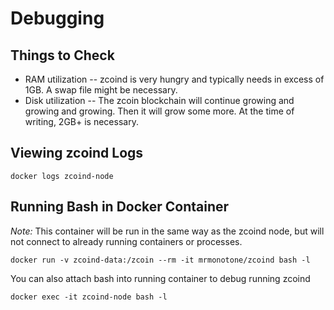 # Debugging

## Things to Check

* RAM utilization -- zcoind is very hungry and typically needs in excess of 1GB.  A swap file might be necessary.
* Disk utilization -- The zcoin blockchain will continue growing and growing and growing.  Then it will grow some more.  At the time of writing, 2GB+ is necessary.

## Viewing zcoind Logs

    docker logs zcoind-node


## Running Bash in Docker Container

*Note:* This container will be run in the same way as the zcoind node, but will not connect to already running containers or processes.

    docker run -v zcoind-data:/zcoin --rm -it mrmonotone/zcoind bash -l

You can also attach bash into running container to debug running zcoind

    docker exec -it zcoind-node bash -l


